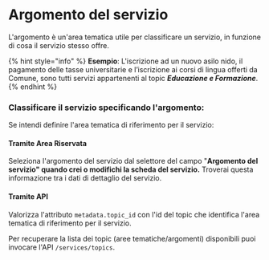 # Argomento del servizio

L'argomento è un'area tematica utile per classificare un servizio, in funzione di cosa il servizio stesso offre.&#x20;

{% hint style="info" %}
**Esempio**: L'iscrizione ad un nuovo asilo nido, il pagamento delle tasse universitarie e l’iscrizione ai corsi di lingua offerti da Comune, sono tutti servizi appartenenti al topic _**Educazione e Formazione**_.
{% endhint %}

### Classificare il servizio specificando l'argomento:&#x20;

Se intendi definire l'area tematica di riferimento per il servizio:

#### Tramite Area Riservata

Seleziona l'argomento del servizio dal selettore del campo "**Argomento del servizio" quando crei o modifichi la scheda del servizio.** Troverai questa informazione tra i dati di dettaglio del servizio.

#### Tramite API

Valorizza l'attributo `metadata.topic_id` con l'id del topic che identifica l'area tematica di riferimento per il servizio.&#x20;

Per recuperare la lista dei topic (aree tematiche/argomenti) disponibili puoi invocare l'API `/services/topics`.
